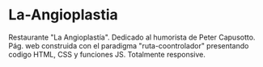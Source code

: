 # La-Angioplastia
Restaurante "La Angioplastía". Dedicado al humorista de Peter Capusotto.
Pág. web construida con el paradigma "ruta-coontrolador" presentando codigo HTML, CSS y funciones JS. Totalmente responsive.
